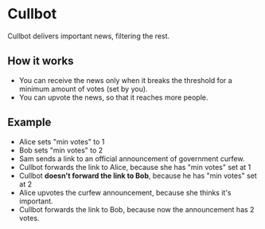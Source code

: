 # Cullbot

Cullbot delivers important news, filtering the rest.

## How it works

* You can receive the news only when it breaks the threshold for a minimum amount of votes (set by you).
* You can upvote the news, so that it reaches more people.

## Example

* Alice sets "min votes" to 1
* Bob sets "min votes" to 2
* Sam sends a link to an official announcement of government curfew.
* Cullbot forwards the link to Alice, because she has "min votes" set at 1
* Cullbot **doesn't forward the link to Bob**, because he has "min votes" set at 2
* Alice upvotes the curfew announcement, because she thinks it's important.
* Cullbot forwards the link to Bob, because now the announcement has 2 votes.
